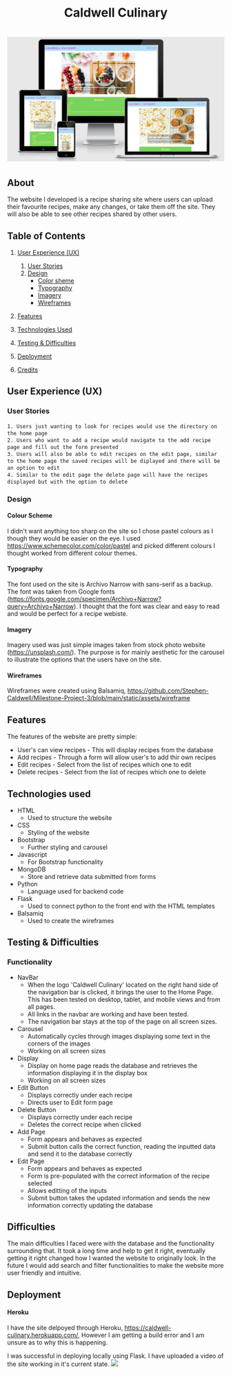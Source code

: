 <h1 align="center">Caldwell Culinary </h1>
<h1 align="center"><img src="static/assets/imgs/responsiveness.JPG"></h1>

## About
The website I developed is a recipe sharing site where users can upload their favourite recipes, make any changes, or take them off the site. They will also be able to see other recipes shared by other users.

## Table of Contents
1. [User Experience (UX)](#user-experience)
    1. [User Stories](#user-stories)
    1. [Design](#design)
        - [Color sheme](#color-scheme)
        - [Typography](#typography)
        - [Imagery](#imagery)
        - [Wireframes](#wireframes)

2. [Features](#features)

3. [Technologies Used](#technologies-used)

4. [Testing & Difficulties](#testing&difficulties)

5. [Deployment](#deployment)

6. [Credits](#credits)

## User Experience (UX)

### User Stories
    1. Users just wanting to look for recipes would use the directory on the home page
    2. Users who want to add a recipe would navigate to the add recipe page and fill out the form presented
    3. Users will also be able to edit recipes on the edit page, similar to the home page the saved recipes will be diplayed and there will be an option to edit
    4. Similar to the edit page the delete page will have the recipes displayed but with the option to delete

### Design

#### Colour Scheme
I didn't want anything too sharp on the site so I chose pastel colours as I though they would be easier on the eye. I used https://www.schemecolor.com/color/pastel and picked different colours I thought worked from different colour themes.

#### Typography
The font used on the site is Archivo Narrow with sans-serif as a backup. The font was taken from Google fonts (https://fonts.google.com/specimen/Archivo+Narrow?query=Archivo+Narrow). I thought that the font was clear and easy to read and would be perfect for a recipe webiste.

#### Imagery
Imagery used was just simple images taken from stock photo website (https://unsplash.com/). The purpose is for mainly aesthetic for the carousel to illustrate the options that the users have on the site.

#### Wireframes
Wireframes were created using Balsamiq, https://github.com/Stephen-Caldwell/Milestone-Project-3/blob/main/static/assets/wireframe

## Features
The features of the website are pretty simple:
- User's can view recipes - This will display recipes from the database
- Add recipes - Through a form will allow user's to add thir own recipes
- Edit recipes - Select from the list of recipes which one to edit
- Delete recipes - Select from the list of recipes which one to delete

## Technologies used
- HTML
    - Used to structure the website
- CSS
    - Styling of the website
- Bootstrap
    - Further styling and carousel
- Javascript
    - For Bootstrap functionality
- MongoDB 
    - Store and retrieve data submitted from forms
- Python
    - Language used for backend code
- Flask
    - Used to connect python to the front end with the HTML templates
- Balsamiq
    - Used to create the wireframes


## Testing & Difficulties
### Functionality
- NavBar
    - When the logo 'Caldwell Culinary' located on the right hand side of the navigation bar is clicked, it brings the user to the Home Page. This has been tested on desktop, tablet, and mobile views and from all pages.
    - All links in the navbar are working and have been tested.
    - The navigation bar stays at the top of the page on all screen sizes.
- Carousel
    - Automatically cycles through images displaying some text in the corners of the images
    - Working on all screen sizes
- Display
    - Display on home page reads the database and retrieves the information displaying it in the display box
    - Working on all screen sizes
- Edit Button
    - Displays correctly under each recipe
    - Directs user to Edit form page
- Delete Button
    - Displays correctly under each recipe
    - Deletes the correct recipe when clicked
- Add Page
    - Form appears and behaves as expected 
    - Submit button calls the correct function, reading the inputted data and send it to the database correctly 
- Edit Page
    - Form appears and behaves as expected
    - Form is pre-populated with the correct information of the recipe selected
    - Allows editting of the inputs
    - Submit button takes the updated information and sends the new information correctly updating the database

## Difficulties
The main difficulties I faced were with the database and the functionality surrounding that. It took a long time and help to get it right, eventually getting it right changed how I wanted the website to originally look.
In the future I would add search and filter functionalities to make the website more user friendly and intuitive.

## Deployment
#### Heroku
I have the site delpoyed through Heroku, https://caldwell-culinary.herokuapp.com/, However I am getting a build error and I am unsure as to why this is happening.

I was successful in deploying locally using Flask. I have uploaded a video of the site working in it's current state. <img src="static/assets/imgs/screenRecord.gif">
